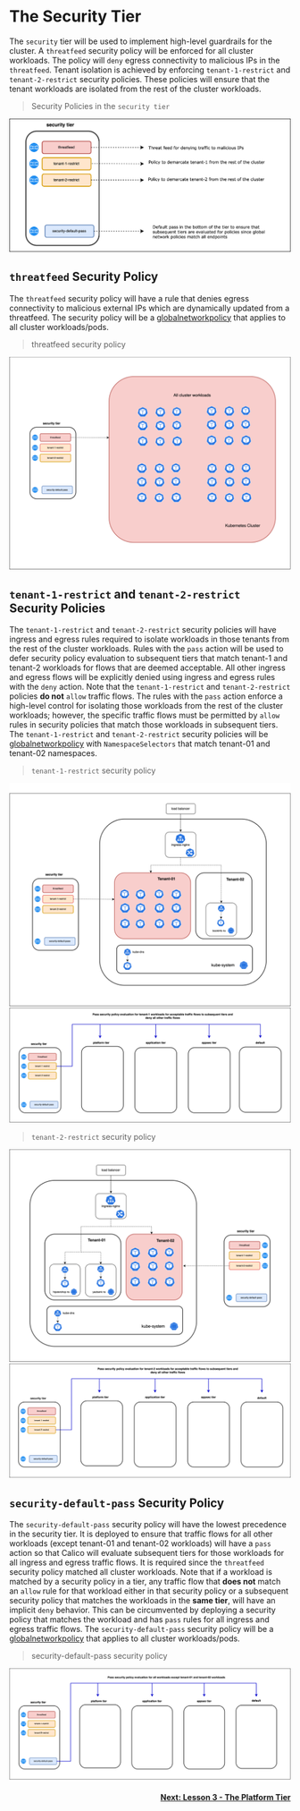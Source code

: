 # The Security Tier

The `security` tier will be used to implement high-level guardrails for the cluster. A `threatfeed` security policy will be enforced for all cluster workloads. The policy will `deny` egress connectivity to malicious IPs in the `threatfeed`. Tenant isolation is achieved by enforcing `tenant-1-restrict` and `tenant-2-restrict` security policies. These policies will ensure that the tenant workloads are isolated from the rest of the cluster workloads. 

> Security Policies in the `security tier`

![security-tier](images/security-tier.png)

## `threatfeed` Security Policy

The `threatfeed` security policy will have a rule that denies egress connectivity to malicious external IPs which are dynamically updated from a threatfeed. The security policy will be a [globalnetworkpolicy](https://docs.tigera.io/reference/resources/globalnetworkpolicy) that applies to all cluster workloads/pods. 

> threatfeed security policy

![threatfeed](images/threatfeed.png)

## `tenant-1-restrict` and `tenant-2-restrict` Security Policies
 
The `tenant-1-restrict` and `tenant-2-restrict` security policies will have ingress and egress rules required to isolate workloads in those tenants from the rest of the cluster workloads. Rules with the `pass` action will be used to defer security policy evaluation to subsequent tiers that match tenant-1 and tenant-2 workloads for flows that are deemed acceptable. All other ingress and egress flows will be explicitly denied using ingress and egress rules with the `deny` action. Note that the `tenant-1-restrict` and `tenant-2-restrict` policies **do not** `allow` traffic flows. The rules with the `pass` action enforce a high-level control for isolating those workloads from the rest of the cluster workloads; however, the specific traffic flows must be permitted by `allow` rules in security policies that match those workloads in subsequent tiers.  The `tenant-1-restrict` and `tenant-2-restrict` security policies will be [globalnetworkpolicy](https://docs.tigera.io/reference/resources/globalnetworkpolicy) with `NamespaceSelectors` that match tenant-01 and tenant-02 namespaces. 

> `tenant-1-restrict` security policy

![tenant-1-restrict](images/tenant-1-restrict.png)
![tenant-1-pass](images/tenant-1-pass.png)

> `tenant-2-restrict` security policy

![tenant-2-restrict](images/tenant-2-restrict.png)
![tenant-2-pass](images/tenant-2-pass.png)


## `security-default-pass` Security Policy

The `security-default-pass` security policy will have the lowest precedence in the security tier. It is deployed to ensure that traffic flows for all other workloads (except tenant-01 and tenant-02 workloads) will have a `pass` action so that Calico will evaluate subsequent tiers for those workloads for all ingress and egress traffic flows. It is required since the `threatfeed` security policy matched all cluster workloads. Note that if a workload is matched by a security policy in a tier, any traffic flow that **does not** match an `allow` rule for that workload either in that security policy or a subsequent security policy that matches the workloads in the **same tier**, will have an implicit `deny` behavior. This can be circumvented by deploying a security policy that matches the workload and has `pass` rules for all ingress and egress traffic flows. The `security-default-pass` security policy will be a [globalnetworkpolicy](https://docs.tigera.io/reference/resources/globalnetworkpolicy) that applies to all cluster workloads/pods.    

> security-default-pass security policy

![security-default-pass](images/security-default-pass.png)

#### <div align="right">  [Next: Lesson 3 - The Platform Tier](https://github.com/tigera-cs/quickstart-self-service/blob/main/modules/11.platform-tier.md) </div>

